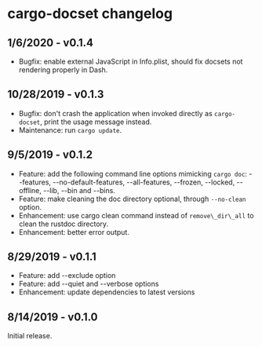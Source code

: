 # cargo-docset changelog

## 1/6/2020 - v0.1.4

* Bugfix: enable external JavaScript in Info.plist, should fix docsets not rendering properly in Dash.

## 10/28/2019 - v0.1.3

* Bugfix: don't crash the application when invoked directly as `cargo-docset`, print the usage message instead.
* Maintenance: run `cargo update`.

## 9/5/2019 - v0.1.2

* Feature: add the following command line options mimicking `cargo doc`: --features, --no-default-features,
  --all-features, --frozen, --locked, --offline, --lib, --bin and --bins.
* Feature: make cleaning the doc directory optional, through `--no-clean` option.
* Enhancement: use cargo clean command instead of `remove\_dir\_all` to clean the rustdoc directory.
* Enhancement: better error output.

## 8/29/2019 - v0.1.1

* Feature: add --exclude option
* Feature: add --quiet and --verbose options
* Enhancement: update dependencies to latest versions

## 8/14/2019 - v0.1.0

Initial release.
